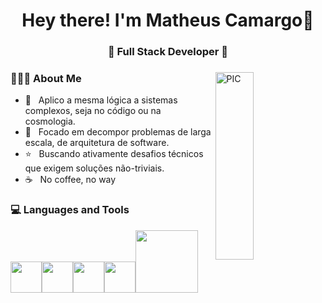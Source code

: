 <h1 align="center">Hey there! I'm Matheus Camargo👋 </h1>
<h3 align="center">🚀 Full Stack Developer 🚀</h3>
<div>
<img width = "35%" align="right" alt="PIC" height="300px" src="https://i.gifer.com/2D0v.gif" />
<div align="left"> 
  <h3> 👨🏻‍💻 About Me </h3>

  - 🚀 &nbsp; Aplico a mesma lógica a sistemas complexos, seja no código ou na cosmologia.
  - 📖 &nbsp; Focado em decompor problemas de larga escala, de arquitetura de software.
  - ⭐ &nbsp; Buscando ativamente desafios técnicos que exigem soluções não-triviais.
  - ☕ &nbsp; No coffee, no way

</div> 
</div>

<div>
  <h3> 💻 Languages and Tools </h3>
  <p>
   <img src="https://media3.giphy.com/media/ln7z2eWriiQAllfVcn/200w.webp"  width="50"><img src="https://i.giphy.com/media/eNAsjO55tPbgaor7ma/200w.webp" width="50"><img src="https://media3.giphy.com/media/kdFc8fubgS31b8DsVu/giphy.webp" width="50"><img src="https://i.giphy.com/media/IdyAQJVN2kVPNUrojM/200.webp" width="50"<img src="https://media.giphy.com/media/SU2ic3wTfuC6JhD1lA/giphy.gif" width="50"><img src="https://media.giphy.com/media/kH1DBkPNyZPOk0BxrM/giphy.gif" width="100">

    
  <p>



</div> 

